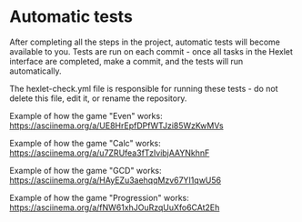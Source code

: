 # Automatic tests

After completing all the steps in the project, automatic tests will become available to you. Tests are run on each commit - once all tasks in the Hexlet interface are completed, make a commit, and the tests will run automatically.

The hexlet-check.yml file is responsible for running these tests - do not delete this file, edit it, or rename the repository.

Example of how the game "Even" works: https://asciinema.org/a/UE8HrEpfDPfWTJzi85WzKwMVs

Example of how the game "Calc" works: https://asciinema.org/a/u7ZRUfea3fTzIvibjAAYNkhnF

Example of how the game "GCD" works: https://asciinema.org/a/HAyEZu3aehqqMzv67YI1qwU56

Example of how the game "Progression" works: https://asciinema.org/a/fNW61xhJOuRzqUuXfo6CAt2Eh
